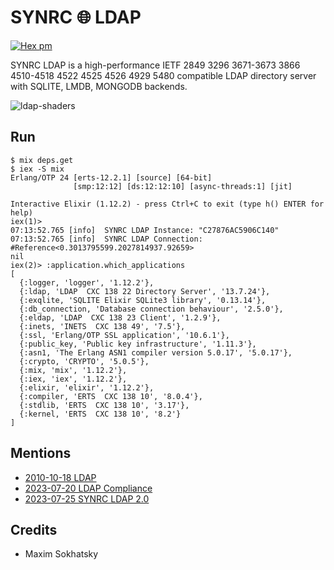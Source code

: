 SYNRC 🌐 LDAP
=============
[![Hex pm](http://img.shields.io/hexpm/v/ldap.svg?style=flat)](https://hex.pm/packages/ldap)

SYNRC LDAP is a high-performance IETF 2849 3296 3671-3673 3866 4510-4518 4522 4525 4526 4929 5480
compatible LDAP directory server with SQLITE, LMDB, MONGODB backends.

![ldap-shaders](https://github.com/synrc/ldap/assets/144776/19f35667-9a0e-4e43-8524-b6ccdf6c21b7)

Run
---

```
$ mix deps.get
$ iex -S mix
Erlang/OTP 24 [erts-12.2.1] [source] [64-bit]
              [smp:12:12] [ds:12:12:10] [async-threads:1] [jit]

Interactive Elixir (1.12.2) - press Ctrl+C to exit (type h() ENTER for help)
iex(1)>
07:13:52.765 [info]  SYNRC LDAP Instance: "C27876AC5906C140" 
07:13:52.765 [info]  SYNRC LDAP Connection: #Reference<0.3013795599.2027814937.92659>
nil
iex(2)> :application.which_applications
[
  {:logger, 'logger', '1.12.2'},
  {:ldap, 'LDAP  CXC 138 22 Directory Server', '13.7.24'},
  {:exqlite, 'SQLITE Elixir SQLite3 library', '0.13.14'},
  {:db_connection, 'Database connection behaviour', '2.5.0'},
  {:eldap, 'LDAP  CXC 138 23 Client', '1.2.9'},
  {:inets, 'INETS  CXC 138 49', '7.5'},
  {:ssl, 'Erlang/OTP SSL application', '10.6.1'},
  {:public_key, 'Public key infrastructure', '1.11.3'},
  {:asn1, 'The Erlang ASN1 compiler version 5.0.17', '5.0.17'},
  {:crypto, 'CRYPTO', '5.0.5'},
  {:mix, 'mix', '1.12.2'},
  {:iex, 'iex', '1.12.2'},
  {:elixir, 'elixir', '1.12.2'},
  {:compiler, 'ERTS  CXC 138 10', '8.0.4'},
  {:stdlib, 'ERTS  CXC 138 10', '3.17'},
  {:kernel, 'ERTS  CXC 138 10', '8.2'}
]
```

Mentions
--------

* <a href="https://tonpa.guru/stream/2010/2010-10-18 LDAP.htm">2010-10-18 LDAP</a><br>
* <a href="https://tonpa.guru/stream/2023/2023-07-20 LDAP Compliance.htm">2023-07-20 LDAP Compliance</a><br>
* <a href="https://ldap.erp.uno">2023-07-25 SYNRC LDAP 2.0</a><br>

Credits
-------

* Maxim Sokhatsky
